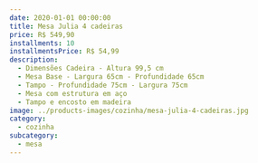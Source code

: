 ```yaml
---
date: 2020-01-01 00:00:00
title: Mesa Julia 4 cadeiras
price: R$ 549,90
installments: 10
installmentsPrice: R$ 54,99
description:
  - Dimensões Cadeira - Altura 99,5 cm
  - Mesa Base - Largura 65cm - Profundidade 65cm
  - Tampo - Profundidade 75cm - Largura 75cm
  - Mesa com estrutura em aço
  - Tampo e encosto em madeira
image: ../products-images/cozinha/mesa-julia-4-cadeiras.jpg
category:
  - cozinha
subcategory:
  - mesa
---
```

